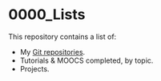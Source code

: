# 0000_Lists

This repository contains a list of:
* My [Git repositories](https://github.com/mariocpinto/0000_Lists/blob/master/Git_Repositories.md).
* Tutorials & MOOCS completed, by topic.
* Projects.
